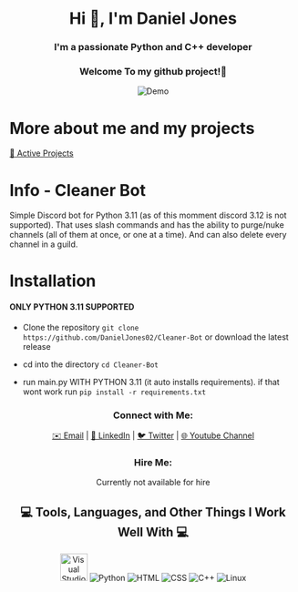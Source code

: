 <h1 align="center">Hi 👋, I'm Daniel Jones</h1>
<h3 align="center">I'm a passionate Python and C++ developer</h3>
<h3 align="center">Welcome To my github project!👋</h3>

<div align="center">
  <img src="https://user-images.githubusercontent.com/73097560/115834477-dbab4500-a447-11eb-908a-139a6edaec5c.gif" alt="Demo" />
</div>

# More about me and my projects

[📁 Active Projects](https://github.com/DanielJones02/Active-Projects)

# Info - Cleaner Bot

Simple Discord bot for Python 3.11 (as of  this momment discord 3.12 is not supported). That uses slash commands and has the ability to purge/nuke channels (all of them at once, or one at a time). And can also delete every channel in a guild.


# Installation

#### ONLY PYTHON 3.11 SUPPORTED

 - Clone the repository `git clone https://github.com/DanielJones02/Cleaner-Bot` or download the latest release

 - cd into the directory `cd Cleaner-Bot`

 - run main.py WITH PYTHON 3.11 (it auto installs requirements). if that wont work run `pip install -r requirements.txt`


<h3 align="center">Connect with Me:</h3>

<p align="center">
  <a href="I_will_change_later@gmail.com">✉️ Email</a> |
  <a href="https://www.linkedin.com/in/yourlinkedinprofile">💼 LinkedIn</a> |
  <a href="https://twitter.com/yourtwitter">🐦 Twitter</a> |
  <a href="https://www.youtube.com/channel/UCDRBLCjQSKVyy_cCxTpqRnw">🌐 Youtube Channel</a>
</p>

<h3 align="center">Hire Me:</h3>

<p align="center">
  Currently not available for hire
</p>

<div align="center">
  <h2>💻 Tools, Languages, and Other Things I Work Well With 💻</h2>
</div>

<div align="center">
  <img src="https://github.com/DanielJones02/DanielJones02/blob/main/images/Visual_Studio_Icon_2019.svg.png" width="48" height="48" alt="Visual Studio" />
  <img src="https://github.com/DanielJones02/DanielJones02/blob/main/images/python.png" alt="Python" />
  <img src="https://github.com/DanielJones02/DanielJones02/blob/main/images/html.png" alt="HTML" />
  <img src="https://github.com/DanielJones02/DanielJones02/blob/main/images/css.png" alt="CSS" />
  <img src="https://github.com/DanielJones02/DanielJones02/blob/main/images/C%2B%2B.png" alt="C++" />
  <img src="https://github.com/DanielJones02/DanielJones02/blob/main/images/linux.png" alt="Linux" />
</div>
